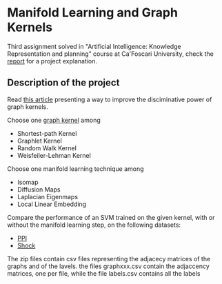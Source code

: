 # Manifold Learning and Graph Kernels

Third assignment solved in "Artificial Intelligence: Knowledge Representation and planning" course at Ca'Foscari University, check the <a href="">report</a> for a project explanation.

## Description of the project

Read <a href="https://www.dsi.unive.it/~atorsell/AI/graph/Unfolding.pdf">this article</a> presenting a way to improve the disciminative power of graph kernels.

Choose one <a href="https://www.dsi.unive.it/~atorsell/AI/graph/kernels.pdf">graph kernel</a> among

- Shortest-path Kernel
- Graphlet Kernel
- Random Walk Kernel
- Weisfeiler-Lehman Kernel

Choose one manifold learning technique among

- Isomap
- Diffusion Maps
- Laplacian Eigenmaps
- Local Linear Embedding

Compare the performance of an SVM trained on the given kernel, with or without the manifold learning step, on the following datasets:

- <a href="https://www.dsi.unive.it/~atorsell/AI/graph/PPI.zip">PPI</a>
- <a href="https://www.dsi.unive.it/~atorsell/AI/graph/SHOCK.zip">Shock</a>

The zip files contain csv files representing the adjacecy matrices of the graphs and of the lavels. the files graphxxx.csv contain the adjaccency matrices, one per file, while the file labels.csv contains all the labels
